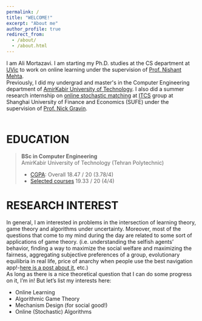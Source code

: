 ```yaml
---
permalink: /
title: "WELCOME!"
excerpt: "About me"
author_profile: true
redirect_from: 
  - /about/
  - /about.html
---
```

I am Ali Mortazavi. I am starting my Ph.D. studies at the CS department at [UVic](http://uvic.ca/) to work on online learning under the supervision of [Prof. Nishant Mehta](http://web.uvic.ca/~nmehta/). <br>
Previously, I did my undergrad and master's in the Computer Engineering department of [AmirKabir University of Technology](https://alimorty.github.io//posts/2019-08-03-About-Amirkabir-University-of-Technology/). I also did a summer research internship on [online stochastic matching](https://alimorty.github.io//posts/2019-11-06-Online-Stochastic-Matching/) at [ITCS](http://itcs.shufe.edu.cn/people/) group at Shanghai University of Finance and Economics (SUFE) under the supervision of [Prof. Nick Gravin](http://itcs.shufe.edu.cn/~gravin/).<br>
<br>



 



EDUCATION
======
> **BSc in Computer Engineering** <br>
> AmirKabir University of Technology (Tehran Polytechnic)
> * [CGPA](https://github.com/AliMorty/AliMorty.github.io/raw/master/files/Transcript_Ali_Mortazavi.pdf):   Overall         18.47 / 20 (3.78/4)
> * [Selected courses](https://alimorty.github.io//education/)   19.33 / 20 (4/4) <br>
                                                                  
RESEARCH INTEREST
======

In general, I am interested in problems in the intersection of learning theory, game theory and algorithms under uncertainty. Moreover, most of the questions that come to my mind during the day are related to some sort of applications of game theory. (i.e. understanding the selfish agents’ behavior, finding a way to maximize the social welfare and maximizing the fairness, aggregating subjective preferences of a group, evolutionary equilibria in real life, price of anarchy when people use the best navigation app!-[here is a post about it](https://alimorty.github.io//posts/2019-08-12-Braess-Paradox-and-Smartphone-Navigator-Applications/), etc.) <br>
As long as there is a nice theoretical question that I can do some progress on it, I’m in! But let’s list my interests here:<br>

* Online Learning
* Algorithmic Game Theory
* Mechanism Design (for social good!)
* Online (Stochastic) Algorithms









  





